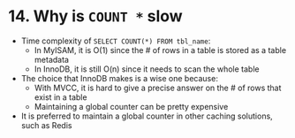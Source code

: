 # 14. Why is `COUNT *` slow

- Time complexity of `SELECT COUNT(*) FROM tbl_name`:
    - In MyISAM, it is O(1) since the # of rows in a table is stored as a table metadata
    - In InnoDB, it is still O(n) since it needs to scan the whole table
- The choice that InnoDB makes is a wise one because:
    - With MVCC, it is hard to give a precise answer on the # of rows that exist in a table
    - Maintaining a global counter can be pretty expensive
- It is preferred to maintain a global counter in other caching solutions, such as Redis
